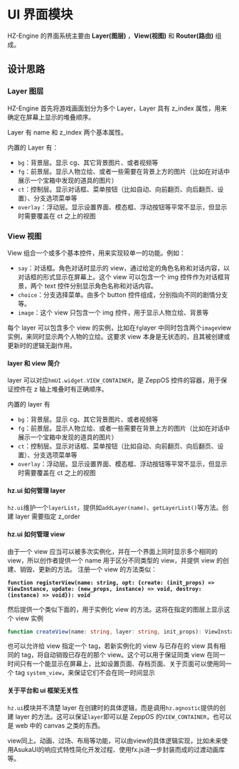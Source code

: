 # UI 界面模块

HZ-Engine 的界面系统主要由 **Layer(图层)** ，**View(视图)** 和 **Router(路由)** 组成。

## 设计思路

### Layer 图层
HZ-Engine 首先将游戏画面划分为多个 Layer，Layer 具有 z_index 属性，用来确定在屏幕上显示的堆叠顺序。

Layer 有 name 和 z_index 两个基本属性。

内置的 Layer 有：
* `bg`：背景层。显示 cg、其它背景图片、或者视频等
* `fg`：前景层。显示人物立绘、或者一些需要在背景上方的图片（比如在对话中展示一个宝箱中发现的道具的图片）
* `ct`：控制层。显示对话框、菜单按钮（比如自动、向前翻页、向后翻页、设置）、分支选项菜单等
* `overlay`：浮动层。显示设置界面、模态框、浮动按钮等平常不显示，但显示时需要覆盖在 ct 之上的视图

### View 视图

View 组合一个或多个基本控件，用来实现较单一的功能。例如：

* `say`：对话框。角色对话时显示的 view，通过给定的角色名称和对话内容，以对话框的形式显示在屏幕上。这个 view 可以包含一个 img 控件作为对话框背景，两个 text 控件分别显示角色名称和对话内容。
* `choice`：分支选择菜单。由多个 button 控件组成，分别指向不同的剧情分支等。
* `image`：这个 view 只包含一个 img 控件，用于显示人物立绘、背景等

每个 layer 可以包含多个 view 的实例，比如在`fg`layer 中同时包含两个`image`view 实例，来同时显示两个人物的立绘。这要求 view 本身是无状态的，且其被创建或更新时的逻辑无副作用。

#### layer 和 view 简介

layer 可以对应`hmUI.widget.VIEW_CONTAINER`，是 ZeppOS 控件的容器，用于保证控件在 z 轴上堆叠时有正确顺序。

内置的 layer 有

* `bg`：背景层。显示 cg、其它背景图片、或者视频等
* `fg`：前景层。显示人物立绘、或者一些需要在背景上方的图片（比如在对话中展示一个宝箱中发现的道具的图片）
* `ct`：控制层。显示对话框、菜单按钮（比如自动、向前翻页、向后翻页、设置）、分支选项菜单等
* `overlay`：浮动层。显示设置界面、模态框、浮动按钮等平常不显示，但显示时需要覆盖在 ct 之上的视图



#### hz.ui 如何管理 layer

`hz.ui`维护一个`layerList`，提供如`addLayer(name)`、`getLayerList()`等方法。创建 layer 需要指定 z\_order

#### hz.ui 如何管理 view

由于一个 view 应当可以被多次实例化，并在一个界面上同时显示多个相同的 view，所以创作者提供一个 name 用于区分不同类型的 view，并提供 view 的创建、销毁、更新的方法。 注册一个 view 的方法类似：

<pre class="language-ts"><code class="lang-ts"><strong>function registerView(name: string, opt: {create: (init_props) => ViewInstance, update: (new_props, instance) => void, destroy: (instance) => void}): void
</strong></code></pre>

然后提供一个类似下面的，用于实例化 view 的方法。这将在指定的图层上显示这个 view 实例

```ts
function createView(name: string, layer: string, init_props): ViewInstance
```

也可以允许给 view 指定一个 tag，若新实例化的 view 与已存在的 view 具有相同的 tag，将自动销毁已存在的那个 view。这个可以用于保证同类 view 在同一时间只有一个能显示在屏幕上，比如设置页面、存档页面、关于页面可以使用同一个 tag `system_view`，来保证它们不会在同一时间显示

#### 关于平台和 ui 框架无关性

`hz.ui`模块并不清楚 layer 在创建时的具体逻辑，而是调用`hz.agnostic`提供的创建 layer 的方法。这可以保证`layer`即可以是 ZeppOS 的`VIEW_CONTAINER`，也可以是 web 中的 canvas 之类的东西。

view同上。动画、过场、布局等功能，可以由view的具体逻辑实现，比如未来使用AsukaUI的响应式特性简化开发过程、使用fx.js进一步封装而成的过渡动画库等。
